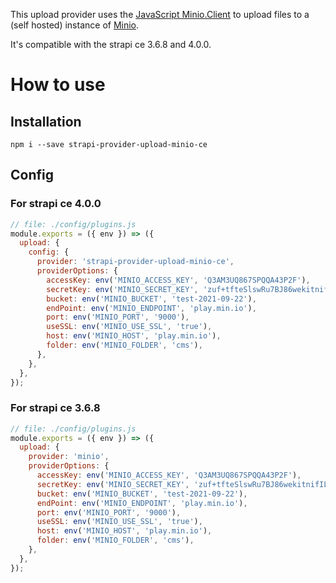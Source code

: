 This upload provider uses the [JavaScript Minio.Client](https://docs.min.io/docs/javascript-client-api-reference.html) to upload files to a (self hosted) instance of [Minio](https://min.io/).

It's compatible with the strapi ce 3.6.8 and 4.0.0.

# How to use

## Installation

`npm i --save strapi-provider-upload-minio-ce`

## Config

### For strapi ce 4.0.0
```js
// file: ./config/plugins.js
module.exports = ({ env }) => ({
  upload: {
    config: {
      provider: 'strapi-provider-upload-minio-ce',
      providerOptions: {
        accessKey: env('MINIO_ACCESS_KEY', 'Q3AM3UQ867SPQQA43P2F'),
        secretKey: env('MINIO_SECRET_KEY', 'zuf+tfteSlswRu7BJ86wekitnifILbZam1KYY3TG'),
        bucket: env('MINIO_BUCKET', 'test-2021-09-22'),
        endPoint: env('MINIO_ENDPOINT', 'play.min.io'),
        port: env('MINIO_PORT', '9000'),
        useSSL: env('MINIO_USE_SSL', 'true'),
        host: env('MINIO_HOST', 'play.min.io'),
        folder: env('MINIO_FOLDER', 'cms'),
      },
    },
  },
});

```

### For strapi ce 3.6.8
```js
// file: ./config/plugins.js
module.exports = ({ env }) => ({
  upload: {
    provider: 'minio',
    providerOptions: {
      accessKey: env('MINIO_ACCESS_KEY', 'Q3AM3UQ867SPQQA43P2F'),
      secretKey: env('MINIO_SECRET_KEY', 'zuf+tfteSlswRu7BJ86wekitnifILbZam1KYY3TG'),
      bucket: env('MINIO_BUCKET', 'test-2021-09-22'),
      endPoint: env('MINIO_ENDPOINT', 'play.min.io'),
      port: env('MINIO_PORT', '9000'),
      useSSL: env('MINIO_USE_SSL', 'true'),
      host: env('MINIO_HOST', 'play.min.io'),
      folder: env('MINIO_FOLDER', 'cms'),
    },
  },
});
```
